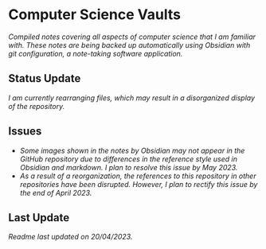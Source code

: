 
# Computer Science Vaults

_Compiled notes covering all aspects of computer science that I am familiar with. These notes are being backed up automatically using Obsidian with git configuration, a note-taking software application._

## Status Update

_I am currently rearranging files, which may result in a disorganized display of the repository._

## Issues

- _Some images shown in the notes by Obsidian may not appear in the GitHub repository due to differences in the reference style used in Obsidian and markdown. I plan to resolve this issue by May 2023._
- _As a result of a reorganization, the references to this repository in other repositories have been disrupted. However, I plan to rectify this issue by the end of April 2023._

## Last Update

_Readme last updated on 20/04/2023._
